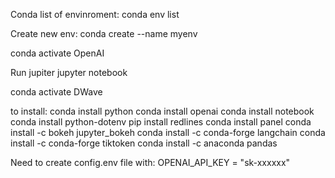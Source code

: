 Conda list of envinroment:
conda env list

Create new env:
conda create --name myenv

conda activate OpenAI

Run jupiter
jupyter notebook



conda activate DWave

to install:
conda install python
conda install openai
conda install notebook
conda install python-dotenv
pip install redlines
conda install panel
conda install -c bokeh jupyter_bokeh
conda install -c conda-forge langchain
conda install -c conda-forge tiktoken
conda install -c anaconda pandas


Need to create config.env file with:
OPENAI_API_KEY = "sk-xxxxxx"